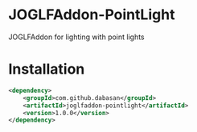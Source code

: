 # JOGLFAddon-PointLight

JOGLFAddon for lighting with point lights

# Installation

```xml
<dependency>
    <groupId>com.github.dabasan</groupId>
    <artifactId>joglfaddon-pointlight</artifactId>
    <version>1.0.0</version>
</dependency>
```

